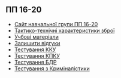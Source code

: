 <h2>ПП 16-20</h2>
<ul>
   <li>
      <a href="https://dmitriy-1986.github.io/squad-pp16-20">Сайт навчальної групи ПП 16-20</a>
   </li>
   <li>
     <a href="https://pp16-20.pp.ua/TTH.html">Тактико-технічні характеристики зброї</a>
   </li>
   <li>
     <a href="https://pp16-20.pp.ua/educational-materials.html"> Учбові матеріали</a>
   </li>
   <li>
     <a href="https://pp16-20.pp.ua/form-feedback.html">Залишити відгуки</a>
   </li>
   <li>
     <a href="https://pp16-20.pp.ua/test-kku.html">Тестування ККУ</a>
   </li>
    <li>
     <a href="https://pp16-20.pp.ua/test-kpk.html">Тестування КПКУ</a>
   </li>
   <li>
     <a href="https://pp16-20.pp.ua/bdr.html">Тестування БДР</a>
   </li>
    <li>
     <a href="https://pp16-20.pp.ua/kriminalistika.html">Тестування з Криміналістики</a>
   </li>
</ul>




